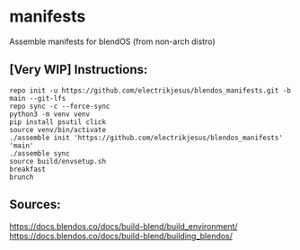 # manifests
Assemble manifests for blendOS (from non-arch distro)

## [Very WIP] Instructions:

  ```
  repo init -u https://github.com/electrikjesus/blendos_manifests.git -b main --git-lfs
  repo sync -c --force-sync 
  python3 -m venv venv
  pip install psutil click
  source venv/bin/activate
  ./assemble init 'https://github.com/electrikjesus/blendos_manifests' 'main'
  ./assemble sync
  source build/envsetup.sh
  breakfast
  brunch
```
## Sources:

https://docs.blendos.co/docs/build-blend/build_environment/
https://docs.blendos.co/docs/build-blend/building_blendos/
